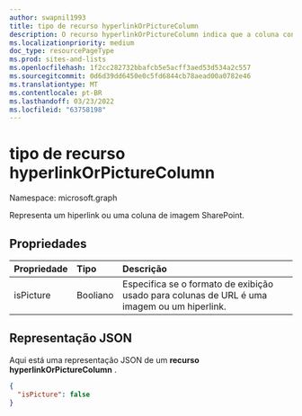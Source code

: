 ```yaml
---
author: swapnil1993
title: tipo de recurso hyperlinkOrPictureColumn
description: O recurso hyperlinkOrPictureColumn indica que a coluna contém dados de URL que podem ser uma autenticação ou uma imagem que serve como um hiperlink.
ms.localizationpriority: medium
doc_type: resourcePageType
ms.prod: sites-and-lists
ms.openlocfilehash: 1f2cc282732bbafcb5e5acff3aed53d534a2c557
ms.sourcegitcommit: 0d6d39dd6450e0c5fd6844cb78aead00a0782e46
ms.translationtype: MT
ms.contentlocale: pt-BR
ms.lasthandoff: 03/23/2022
ms.locfileid: "63758198"
---
```

# <a name="hyperlinkorpicturecolumn-resource-type"></a>tipo de recurso hyperlinkOrPictureColumn

Namespace: microsoft.graph

Representa um hiperlink ou uma coluna de imagem SharePoint.

## <a name="properties"></a>Propriedades

| Propriedade      | Tipo               | Descrição|
|:-------------------|:-------------------|:----------------------------------------------|
| isPicture       | Booliano             | Especifica se o formato de exibição usado para colunas de URL é uma imagem ou um hiperlink. |


## <a name="json-representation"></a>Representação JSON

Aqui está uma representação JSON de um **recurso hyperlinkOrPictureColumn** .
<!-- { "blockType": "resource", "@odata.type": "microsoft.graph.hyperlinkOrPictureColumn" } -->

```json
{
  "isPicture": false
}
```
